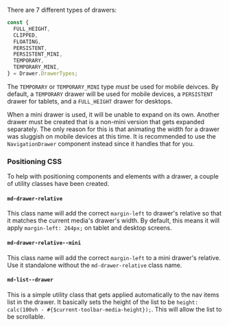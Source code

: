 There are 7 different types of drawers:

```js
const {
  FULL_HEIGHT,
  CLIPPED,
  FLOATING,
  PERSISTENT,
  PERSISTENT_MINI,
  TEMPORARY,
  TEMPORARY_MINI,
} = Drawer.DrawerTypes;
```

The `TEMPORARY` or `TEMPORARY_MINI` type *must* be used for mobile deivces. By default,
a `TEMPORARY` drawer will be used for mobile devices, a `PERSISTENT` drawer for tablets,
and a `FULL_HEIGHT` drawer for desktops.

When a mini drawer is used, it will be unable to expand on its own. Another drawer must be
created that is a non-mini version that gets expanded separately. The only reason for this
is that animating the width for a drawer was sluggish on mobile devices at this time. It is
recommended to use the `NavigationDrawer` component instead since it handles that for you.

### Positioning CSS
To help with positioning components and elements with a drawer, a couple of utility classes have been created.

#### `md-drawer-relative`
This class name will add the correct `margin-left` to drawer's relative so that it matches the current media's
drawer's width. By default, this means it will apply `margin-left: 264px;` on tablet and desktop screens.

#### `md-drawer-relative--mini`
This class name will add the correct `margin-left` to a mini drawer's relative. Use it standalone without the `md-drawer-relative`
class name.

#### `md-list--drawer`
This is a simple utility class that gets applied automatically to the nav items list in the drawer. It basically
sets the height of the list to be `height: calc(100vh - #{$current-toolbar-media-height});`. This will allow the
list to be scrollable.
